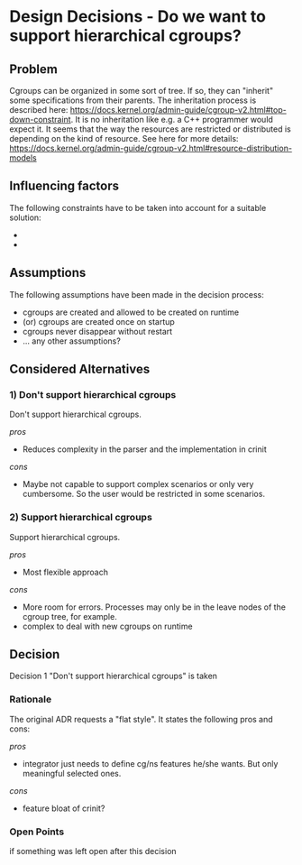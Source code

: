 # Design Decisions - Do we want to support hierarchical cgroups?

## Problem

Cgroups can be organized in some sort of tree. If so, they can "inherit" some specifications from their parents. The inheritation process is described here: https://docs.kernel.org/admin-guide/cgroup-v2.html#top-down-constraint. It is no inheritation like e.g. a C++ programmer would expect it.
It seems that the way the resources are restricted or distributed is depending on the kind of resource. See here for more details: https://docs.kernel.org/admin-guide/cgroup-v2.html#resource-distribution-models

## Influencing factors

The following constraints have to be taken into account for a suitable solution:
* <first>
* <second>



## Assumptions

The following assumptions have been made in the decision process:
* cgroups are created and allowed to be created on runtime
* (or) cgroups are created once on startup
* cgroups never disappear without restart
* ... any other assumptions?




## Considered Alternatives

### 1) Don't support hierarchical cgroups

Don't support hierarchical cgroups.

*pros*
* Reduces complexity in the parser and the implementation in crinit

*cons*
* Maybe not capable to support complex scenarios or only very cumbersome. So the user would be restricted in some scenarios.

### 2) Support hierarchical cgroups

Support hierarchical cgroups.

*pros*
* Most flexible approach

*cons*
* More room for errors. Processes may only be in the leave nodes of the cgroup tree, for example.
* complex to deal with new cgroups on runtime

## Decision

Decision 1 "Don't support hierarchical cgroups" is taken

### Rationale

The original ADR requests a "flat style". It states the following pros and cons:

*pros*
* integrator just needs to define cg/ns features he/she wants.
    But only meaningful selected ones.

*cons*
* feature bloat of crinit?

### Open Points

if something was left open after this decision
